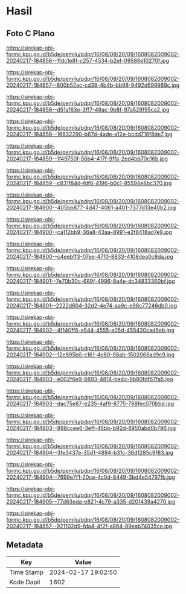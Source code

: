 # Hasil

## Foto C Plano

https://sirekap-obj-formc.kpu.go.id/b5de/pemilu/pdpr/16/08/08/20/09/1608082009002-20240217-184856--1fdc1e8f-c257-4534-b2ef-09588e10270f.jpg

https://sirekap-obj-formc.kpu.go.id/b5de/pemilu/pdpr/16/08/08/20/09/1608082009002-20240217-184857--800b52ac-cd38-4b4b-bb98-9492d699989c.jpg

https://sirekap-obj-formc.kpu.go.id/b5de/pemilu/pdpr/16/08/08/20/09/1608082009002-20240217-184858--d51af63e-3ff7-49ac-9b8f-97a529f95ca2.jpg

https://sirekap-obj-formc.kpu.go.id/b5de/pemilu/pdpr/16/08/08/20/09/1608082009002-20240217-184858--16632290-b67d-4ade-a12e-bcdd718f8de7.jpg

https://sirekap-obj-formc.kpu.go.id/b5de/pemilu/pdpr/16/08/08/20/09/1608082009002-20240217-184859--1f49750f-56b4-417f-9ffa-2ed4bb70c16b.jpg

https://sirekap-obj-formc.kpu.go.id/b5de/pemilu/pdpr/16/08/08/20/09/1608082009002-20240217-184859--c831f84d-fdf8-4196-b0c1-85594e8bc370.jpg

https://sirekap-obj-formc.kpu.go.id/b5de/pemilu/pdpr/16/08/08/20/09/1608082009002-20240217-184900--405bb877-4d47-4061-a401-7377d13e40b2.jpg

https://sirekap-obj-formc.kpu.go.id/b5de/pemilu/pdpr/16/08/08/20/09/1608082009002-20240217-184900--ca112bb9-36a8-43aa-8991-e2f8418ad7e9.jpg

https://sirekap-obj-formc.kpu.go.id/b5de/pemilu/pdpr/16/08/08/20/09/1608082009002-20240217-184900--c4eebff3-07ee-47f0-8833-4108dea0c8da.jpg

https://sirekap-obj-formc.kpu.go.id/b5de/pemilu/pdpr/16/08/08/20/09/1608082009002-20240217-184901--7e70b30c-689f-4996-8a4e-dc34833360bf.jpg

https://sirekap-obj-formc.kpu.go.id/b5de/pemilu/pdpr/16/08/08/20/09/1608082009002-20240217-184901--2222d604-32d2-4e74-aa9c-e98c77246db0.jpg

https://sirekap-obj-formc.kpu.go.id/b5de/pemilu/pdpr/16/08/08/20/09/1608082009002-20240217-184902--4f140ff6-a544-4555-a05d-455430cad6eb.jpg

https://sirekap-obj-formc.kpu.go.id/b5de/pemilu/pdpr/16/08/08/20/09/1608082009002-20240217-184902--12e895b0-c161-4e80-98ab-1502066ad9c9.jpg

https://sirekap-obj-formc.kpu.go.id/b5de/pemilu/pdpr/16/08/08/20/09/1608082009002-20240217-184903--e002f6e9-8893-4814-be4c-9b80fdf67fa5.jpg

https://sirekap-obj-formc.kpu.go.id/b5de/pemilu/pdpr/16/08/08/20/09/1608082009002-20240217-184903--dac75e87-e235-4af9-8775-798fec070bbd.jpg

https://sirekap-obj-formc.kpu.go.id/b5de/pemilu/pdpr/16/08/08/20/09/1608082009002-20240217-184903--998ccee6-3eff-46bb-b92d-8950abd0b796.jpg

https://sirekap-obj-formc.kpu.go.id/b5de/pemilu/pdpr/16/08/08/20/09/1608082009002-20240217-184904--3fe3437e-35d1-4894-b31c-36d1285c9183.jpg

https://sirekap-obj-formc.kpu.go.id/b5de/pemilu/pdpr/16/08/08/20/09/1608082009002-20240217-184904--7699e7f1-20ce-4c0d-8449-3bd4e54797fb.jpg

https://sirekap-obj-formc.kpu.go.id/b5de/pemilu/pdpr/16/08/08/20/09/1608082009002-20240217-184905--77d63eda-e821-4c79-a335-d201439a4270.jpg

https://sirekap-obj-formc.kpu.go.id/b5de/pemilu/pdpr/16/08/08/20/09/1608082009002-20240217-184857--921102d9-fda4-4f2f-a864-89eab74035ce.jpg


## Metadata

| Key        | Value               |
| ---------- | ------------------- |
| Time Stamp | 2024-02-17 19:02:50 |
| Kode Dapil | 1602                |



